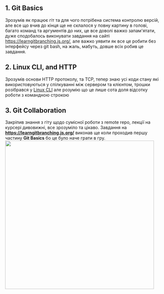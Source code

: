 ## 1. Git Basics
Зрозумів як працює гіт та для чого потрібена система контролю версій, але все що вчив до кінця ще не склалося у повну картину в голові, багато команд та аргументів до них, це все доволі важко запам'ятати, дуже сподобалось виконувати завдання на сайті https://learngitbranching.js.org/, але важко уявити як все це робити без інтерфейсу через git bash, на жаль, мабуть, довше всіх робив це завдання.
## 2. Linux CLI, and HTTP 
Зрозумів основи HTTP протоколу, та TCP, тепер знаю усі коди стану які використовуються у спілкуванні між сервером та клієнтом, трошки розібрався у [Linux CLI](https://github.com/GramenCeleritas/kottans-frontend/blob/main/task_linux_cli/Linux%20Survival%20Quiz.md) але розумію що це лише сота доля відсотку роботи з командною строкою
 ## 3. Git Collaboration
Закріпив знання з гіту щодо сумісної роботи з remote repo, лекції на курсері дивовижні, все зрозуміло та цікаво. Завдання на **https://learngitbranching.js.org/** виконав ще коли проходив першу частину **Git Basics** бо це було наче грати в гру. 
<img src= "images/you-picture.png](https://github.com/GramenCeleritas/images/blob/main/Screenshot%202022-10-03%20205654.jpg" width="480">
